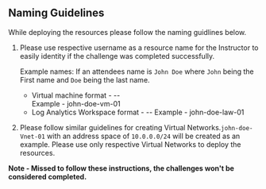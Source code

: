 ## Naming Guidelines

While deploying the resources please follow the naming guidlines below. 
   
1. Please use respective username as a resource name for the Instructor to easily identity if the challenge was completed successfully. 
 
   Example names: If an attendees name is `John Doe` where `John` being the First name and `Doe` being the last name.

      * Virtual machine format - <Firstname-Lastname>-<vm>-<number>  
	    Example - john-doe-vm-01
      * Log Analytics Workspace format - <Firstname-Lastname>-<law>-<number>
	    Example - john-doe-law-01
 
2. Please follow similar guidelines for creating Virtual Networks.`john-doe-Vnet-01` with an address space of `10.0.0.0/24` will be created as an example. Please use only respective Virtual Networks to deploy the resources. 

**Note - Missed to follow these instructions, the challenges won't be considered completed.**


